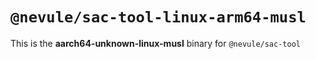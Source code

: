 # `@nevule/sac-tool-linux-arm64-musl`

This is the **aarch64-unknown-linux-musl** binary for `@nevule/sac-tool`
